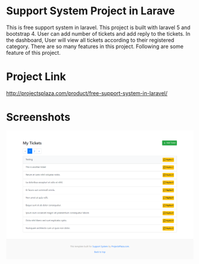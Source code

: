 # Support System Project in Larave
This is free support system in laravel. This project is built with laravel 5 and bootstrap 4. User can add number of tickets and add reply to the tickets. In the dashboard, User will view all tickets according to their registered category. There are so many features in this project. Following are some feature of this project. 

# Project Link
http://projectsplaza.com/product/free-support-system-in-laravel/

# Screenshots
![User Dashboard](https://github.com/projectsplaza/support-system-project-in-laravel/blob/master/User%20Dashboard.png)
